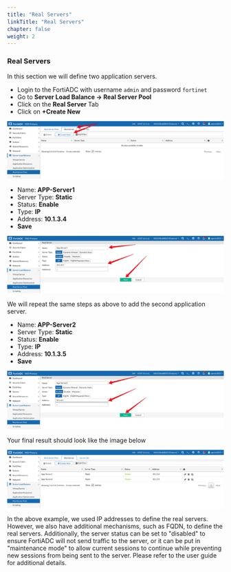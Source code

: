 ```yaml
---
title: "Real Servers"
linkTitle: "Real Servers"
chapter: false
weight: 2
---
```


### **Real Servers**

In this section we will define two application servers. 
- Login to the FortiADC with username ```admin``` and password ```fortinet```
- Go to **Server Load Balance → Real Server Pool**
- Click on the **Real Server** Tab 
- Click on **+Create New**

![](fad-real-server.png)

- Name: **APP-Server1**
- Server Type: **Static**
- Status: **Enable**
- Type: **IP**
- Address: **10.1.3.4**
- **Save**

![](fad-appserver1.png)

We will repeat the same steps as above to add the second application server. 

- Name: **APP-Server2**
- Server Type: **Static**
- Status: **Enable**
- Type: **IP**
- Address: **10.1.3.5**
- **Save**

![](fad-appserver2.png)

Your final result should look like the image below 

![](fad-real-servers.png)

In the above example, we used IP addresses to define the real servers. However, we also have additional mechanisms, such as FQDN, to define the real servers. Additionally, the server status can be set to "disabled" to ensure FortiADC will not send traffic to the server, or it can be put in "maintenance mode" to allow current sessions to continue while preventing new sessions from being sent to the server. Please refer to the user guide for additional details.